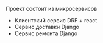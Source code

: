 Проект состоит из микросервисов

- Клиентский сервис DRF + react
- Сервис доставки Django
- Сервис ремонта Django